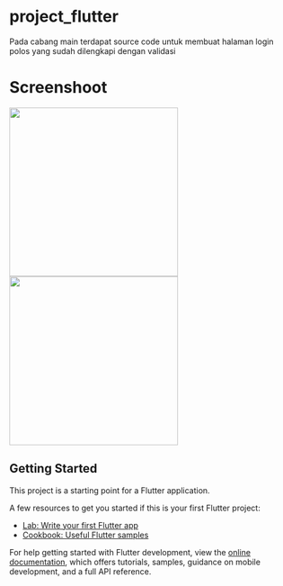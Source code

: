 # project_flutter

Pada cabang main terdapat source code untuk membuat halaman login polos yang sudah
dilengkapi dengan validasi

# Screenshoot
<img height="300px" src="https://github.com/AgusSalim-Sihombing/Project-Flutter/assets/130387546/0fb7503d-a63c-42d2-94ee-d028d1ac5af5"/>

<img height="300px" src="https://github.com/AgusSalim-Sihombing/Project-Flutter/assets/130387546/9b59375b-5046-4025-a7aa-1613db46b84c"/>

## Getting Started

This project is a starting point for a Flutter application.

A few resources to get you started if this is your first Flutter project:

- [Lab: Write your first Flutter app](https://docs.flutter.dev/get-started/codelab)
- [Cookbook: Useful Flutter samples](https://docs.flutter.dev/cookbook)

For help getting started with Flutter development, view the
[online documentation](https://docs.flutter.dev/), which offers tutorials,
samples, guidance on mobile development, and a full API reference.
